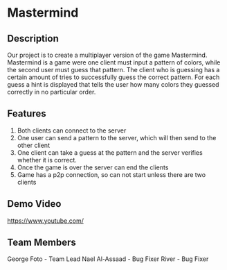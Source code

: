 # Mastermind
## Description
Our project is to create a multiplayer version of the game Mastermind. Mastermind is a game were one client must input a pattern of colors, while the second user must guess that pattern. The client who is guessing has a certain amount of tries to successfully guess the correct pattern. For each guess a hint is displayed that tells the user how many colors they guessed correctly in no particular order. 
## Features
1. Both clients can connect to the server
2. One user can send a pattern to the server, which will then send to the other client
3. One client can take a guess at the pattern and the server verifies whether it is correct.
4. Once the game is over the server can end the clients
5. Game has a p2p connection, so can not start unless there are two clients
## Demo Video
https://www.youtube.com/
## Team Members
George Foto - Team Lead
Nael Al-Assaad - Bug Fixer
River - Bug Fixer
